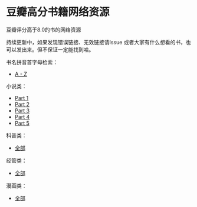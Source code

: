 # 豆瓣高分书籍网络资源
豆瓣评分高于8.0的书的网络资源

持续更新中，如果发现错误链接、无效链接请Issue
或者大家有什么想看的书，也可以发出来。但不保证一定能找到哈。

书名拼音首字母检索：
- [A - Z](./Alphabet.md)

小说类：
- [Part 1](./douban-books-novel-part1.md)
- [Part 2](./douban-books-novel-part2.md)
- [Part 3](./douban-books-novel-part3.md)
- [Part 4](./douban-books-novel-part4.md)
- [Part 5](./douban-books-novel-part5.md)

科普类：
- [全部](./douban-books-science.md)

经管类：
- [全部](./douban-books-economics.md)

漫画类：
- [全部](./douban-books-comics.md)



